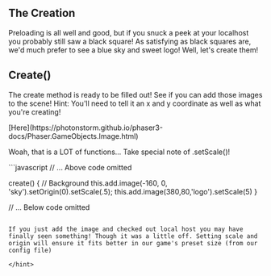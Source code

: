 ## The Creation

Preloading is all well and good, but if you snuck a peek at your localhost you probably still saw a black square! As satisfying as black squares are, we'd much prefer to see a blue sky and sweet logo!
Well, let's create them!

## Create()

The create method is ready to be filled out! See if you can add those images to the scene! Hint: You'll need to tell it an x and y coordinate as well as what you're creating!

<hint title="Check out the docs... again!">
[Here](https://photonstorm.github.io/phaser3-docs/Phaser.GameObjects.Image.html)

Woah, that is a LOT of functions... Take special note of .setScale()!
</hint>

<hint title="create solution">
```javascript
// ... Above code omitted

 create() {
    // Background
    this.add.image(-160, 0, 'sky').setOrigin(0).setScale(.5);
    this.add.image(380,80,'logo').setScale(5)
  }

// ... Below code omitted
```

If you just add the image and checked out local host you may have finally seen something! Though it was a little off. Setting scale and origin will ensure it fits better in our game's preset size (from our config file)

</hint>
